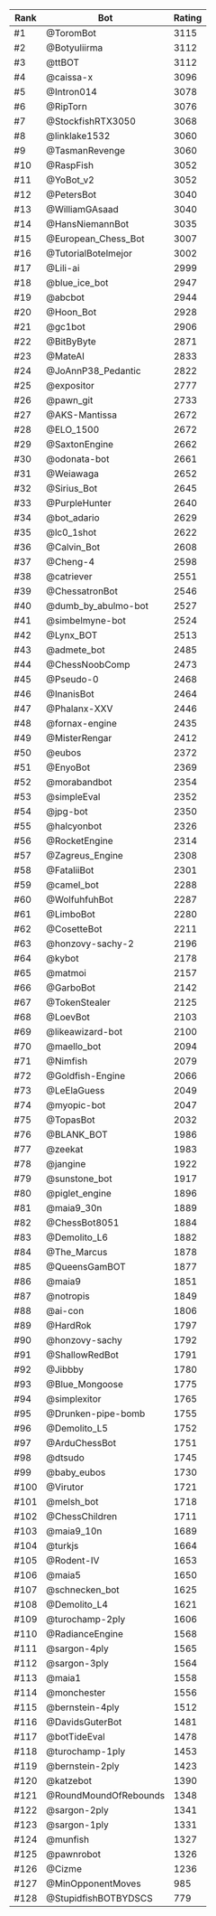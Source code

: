 Rank|Bot|Rating
---|---|---
#1|@ToromBot|3115
#2|@Botyuliirma|3112
#3|@ttBOT|3112
#4|@caissa-x|3096
#5|@Intron014|3078
#6|@RipTorn|3076
#7|@StockfishRTX3050|3068
#8|@linklake1532|3060
#9|@TasmanRevenge|3060
#10|@RaspFish|3052
#11|@YoBot_v2|3052
#12|@PetersBot|3040
#13|@WilliamGAsaad|3040
#14|@HansNiemannBot|3035
#15|@European_Chess_Bot|3007
#16|@TutorialBotelmejor|3002
#17|@Lili-ai|2999
#18|@blue_ice_bot|2947
#19|@abcbot|2944
#20|@Hoon_Bot|2928
#21|@gc1bot|2906
#22|@BitByByte|2871
#23|@MateAI|2833
#24|@JoAnnP38_Pedantic|2822
#25|@expositor|2777
#26|@pawn_git|2733
#27|@AKS-Mantissa|2672
#28|@ELO_1500|2672
#29|@SaxtonEngine|2662
#30|@odonata-bot|2661
#31|@Weiawaga|2652
#32|@Sirius_Bot|2645
#33|@PurpleHunter|2640
#34|@bot_adario|2629
#35|@lc0_1shot|2622
#36|@Calvin_Bot|2608
#37|@Cheng-4|2598
#38|@catriever|2551
#39|@ChessatronBot|2546
#40|@dumb_by_abulmo-bot|2527
#41|@simbelmyne-bot|2524
#42|@Lynx_BOT|2513
#43|@admete_bot|2485
#44|@ChessNoobComp|2473
#45|@Pseudo-0|2468
#46|@InanisBot|2464
#47|@Phalanx-XXV|2446
#48|@fornax-engine|2435
#49|@MisterRengar|2412
#50|@eubos|2372
#51|@EnyoBot|2369
#52|@morabandbot|2354
#53|@simpleEval|2352
#54|@jpg-bot|2350
#55|@halcyonbot|2326
#56|@RocketEngine|2314
#57|@Zagreus_Engine|2308
#58|@FataliiBot|2301
#59|@camel_bot|2288
#60|@WolfuhfuhBot|2287
#61|@LimboBot|2280
#62|@CosetteBot|2211
#63|@honzovy-sachy-2|2196
#64|@kybot|2178
#65|@matmoi|2157
#66|@GarboBot|2142
#67|@TokenStealer|2125
#68|@LoevBot|2103
#69|@likeawizard-bot|2100
#70|@maello_bot|2094
#71|@Nimfish|2079
#72|@Goldfish-Engine|2066
#73|@LeElaGuess|2049
#74|@myopic-bot|2047
#75|@TopasBot|2032
#76|@BLANK_BOT|1986
#77|@zeekat|1983
#78|@jangine|1922
#79|@sunstone_bot|1917
#80|@piglet_engine|1896
#81|@maia9_30n|1889
#82|@ChessBot8051|1884
#83|@Demolito_L6|1882
#84|@The_Marcus|1878
#85|@QueensGamBOT|1877
#86|@maia9|1851
#87|@notropis|1849
#88|@ai-con|1806
#89|@HardRok|1797
#90|@honzovy-sachy|1792
#91|@ShallowRedBot|1791
#92|@Jibbby|1780
#93|@Blue_Mongoose|1775
#94|@simplexitor|1765
#95|@Drunken-pipe-bomb|1755
#96|@Demolito_L5|1752
#97|@ArduChessBot|1751
#98|@dtsudo|1745
#99|@baby_eubos|1730
#100|@Virutor|1721
#101|@melsh_bot|1718
#102|@ChessChildren|1711
#103|@maia9_10n|1689
#104|@turkjs|1664
#105|@Rodent-IV|1653
#106|@maia5|1650
#107|@schnecken_bot|1625
#108|@Demolito_L4|1621
#109|@turochamp-2ply|1606
#110|@RadianceEngine|1568
#111|@sargon-4ply|1565
#112|@sargon-3ply|1564
#113|@maia1|1558
#114|@monchester|1556
#115|@bernstein-4ply|1512
#116|@DavidsGuterBot|1481
#117|@botTideEval|1478
#118|@turochamp-1ply|1453
#119|@bernstein-2ply|1423
#120|@katzebot|1390
#121|@RoundMoundOfRebounds|1348
#122|@sargon-2ply|1341
#123|@sargon-1ply|1331
#124|@munfish|1327
#125|@pawnrobot|1326
#126|@Cizme|1236
#127|@MinOpponentMoves|985
#128|@StupidfishBOTBYDSCS|779
